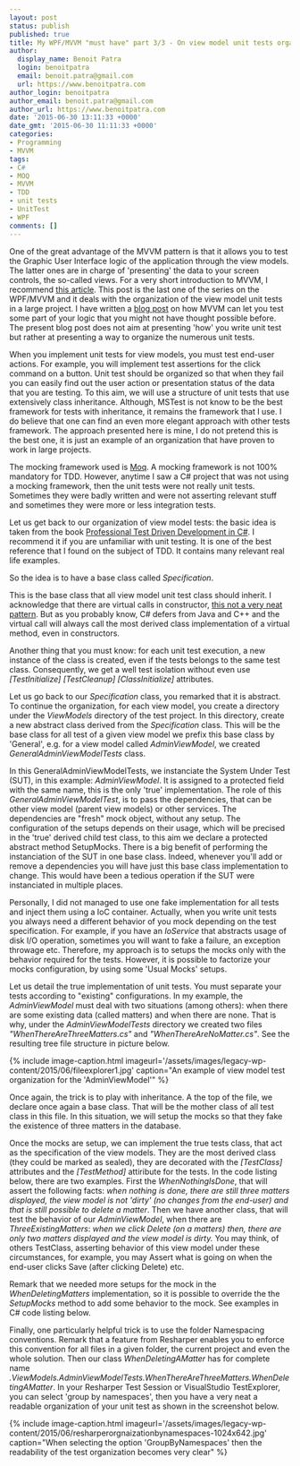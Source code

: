 ```yaml
---
layout: post
status: publish
published: true
title: My WPF/MVVM "must have" part 3/3 - On view model unit tests organization
author:
  display_name: Benoit Patra
  login: benoitpatra
  email: benoit.patra@gmail.com
  url: https://www.benoitpatra.com
author_login: benoitpatra
author_email: benoit.patra@gmail.com
author_url: https://www.benoitpatra.com
date: '2015-06-30 13:11:33 +0000'
date_gmt: '2015-06-30 11:11:33 +0000'
categories:
- Programming
- MVVM
tags:
- C#
- MOQ
- MVVM
- TDD
- unit tests
- UnitTest
- WPF
comments: []
---
```

One of the great advantage of the MVVM pattern is that it allows you to test the Graphic User Interface logic of the application through the view models. The latter ones are in charge of 'presenting' the data to your screen controls, the so-called views. For a very short introduction to MVVM, I recommend <a href="http://blog.hitechmagic.com/?page_id=513">this article</a>. This post is the last one of the series on the WPF/MVVM and it deals with the organization of the view model unit tests in a large project. I have written a <a href="/2014/03/15/unit-testing-drag-and-drop-logic-with-mvvm-pattern-in-wpf/">blog post</a> on how MVVM can let you test some part of your logic that you might not have thought possible before. The present blog post does not aim at presenting 'how' you write unit test but rather at presenting a way to organize the numerous unit tests.

When you implement unit tests for view models, you must test end-user actions. For example, you will implement test assertions for the click command on a button. Unit test should be organized so that when they fail you can easily find out the user action or presentation status of the data that you are testing. To this aim, we will use a structure of unit tests that use extensively class inheritance. Although, MSTest is not know to be the best framework for tests with inheritance, it remains the framework that I use. I do believe that one can find an even more elegant approach with other tests framework. The approach presented here is mine, I do not pretend this is the best one, it is just an example of an organization that have proven to work in large projects.

The mocking framework used is <a href="https://github.com/Moq/moq4">Moq</a>. A mocking framework is not 100% mandatory for TDD. However, anytime I saw a C# project that was not using a mocking framework, then the unit tests were not really unit tests. Sometimes they were badly written and were not asserting relevant stuff and sometimes they were more or less integration tests.

Let us get back to our organization of view model tests: the basic idea is taken from the book <a href="http://amzn.com/047064320X">Professional Test Driven Development in C#</a>. I recommend it if you are unfamiliar with unit testing. It is one of the best reference that I found on the subject of TDD. It contains many relevant real life examples.

So the idea is to have a base class called <em>Specification</em>.

<script src="https://gist.github.com/bpatra/2d081e304c04132b0f653906e9eacdb6.js"></script>

This is the base class that all view model unit test class should inherit. I acknowledge that there are virtual calls in constructor, <a href="http://stackoverflow.com/questions/119506/virtual-member-call-in-a-constructor">this not a very neat pattern</a>. But as you probably know, C# defers from Java and C++ and the virtual call will always call the most derived class implementation of a virtual method, even in constructors.

Another thing that you must know: for each unit test execution, a new instance of the class is created, even if the tests belongs to the same test class. Consequently, we get a well test isolation without even use <em>[TestInitialize] [TestCleanup] [ClassInitialize]</em> attributes.

Let us go back to our <em>Specification</em> class, you remarked that it is abstract. To continue the organization, for each view model, you create a directory under the <em>ViewModels</em> directory of the test project. In this directory, create a new abstract class derived from the <em>Specification</em> class. This will be the base class for all test of a given view model we prefix this base class by 'General', e.g. for a view model called <em>AdminViewModel</em>, we created <em>GeneralAdminViewModelTests</em> class.

<script src="https://gist.github.com/bpatra/371b883455a68a0e220f5ced6755feb2.js"></script>

In this GeneralAdminViewModelTests, we instanciate the System Under Test (SUT), in this example: <em>AdminViewModel</em>. It is assigned to a protected field with the same name, this is the only 'true' implementation. The role of this <em>GeneralAdminViewModelTest</em>, is to pass the dependencies, that can be other view model (parent view models) or other services. The dependencies are "fresh" mock object, without any setup. The configuration of the setups depends on their usage, which will be precised in the 'true' derived child test class, to this aim we declare a protected abstract method SetupMocks. There is a big benefit of performing the instanciation of the SUT in one base class. Indeed, whenever you'll add or remove a dependencies you will have just this base class implementation to change. This would have been a tedious operation if the SUT were instanciated in multiple places.

Personally, I did not managed to use one fake implementation for all tests and inject them using a IoC container. Actually, when you write unit tests you always need a different behavior of you mock depending on the test specification. For example, if you have an <em>IoService</em> that abstracts usage of disk I/O operation, sometimes you will want to fake a failure, an exception throwage etc. Therefore, my approach is to setups the mocks only with the behavior required for the tests. However, it is possible to factorize your mocks configuration, by using some 'Usual Mocks' setups.

Let us detail the true implementation of unit tests. You must separate your tests according to "existing" configurations. In my example, the <em>AdminViewModel</em> must deal with two situations (among others): when there are some existing data (called matters) and when there are none. That is why, under the <em>AdminViewModelTests</em> directory we created two files <em>"WhenThereAreThreeMatters.cs"</em> and <em>"WhenThereAreNoMatter.cs"</em>. See the resulting tree file structure in picture below.

{% include image-caption.html imageurl='/assets/images/legacy-wp-content/2015/06/fileexplorer1.jpg'  caption="An example of view model test organization for the 'AdminViewModel'" %}

Once again, the trick is to play with inheritance. A the top of the file, we declare once again a base class. That will be the mother class of all test class in this file. In this situation, we will setup the mocks so that they fake the existence of three matters in the database.

Once the mocks are setup, we can implement the true tests class, that act as the specification of the view models. They are the most derived class (they could be marked as sealed), they are decorated with the <em>[TestClass]</em> attributes and the <em>[TestMethod]</em> attiribute for the tests. In the code listing below, there are two examples. First the <em>WhenNothingIsDone</em>, that will assert the following facts: <em>when nothing is done, there are still three matters displayed, the view model is not 'dirty' (no changes from the end-user) and that is still possible to delete a matter</em>. Then we have another class, that will test the behavior of our <em>AdminViewModel</em>, when there are <em>ThreeExistingMatters</em>: <em>when we click Delete (on a matters) then, there are only two matters displayed and the view model is dirty.</em> You may think, of others TestClass, asserting behavior of this view model under these circumstances, for example, you may Assert what is going on when the end-user clicks Save (after clicking Delete) etc.

Remark that we needed more setups for the mock in the <em>WhenDeletingMatters</em> implementation, so it is possible to override the the <em>SetupMocks</em> method to add some behavior to the mock. See examples in C# code listing below.

<script src="https://gist.github.com/bpatra/f0da8237a1a60086e6bd3fa1cb295167.js"></script>

Finally, one particularly helpful trick is to use the folder Namespacing conventions. Remark that a feature from Resharper enables you to enforce this convention for all files in a given folder, the current project and even the whole solution. Then our class <em>WhenDeletingAMatter</em> has for complete name <em>.ViewModels.AdminViewModelTests.WhenThereAreThreeMatters.WhenDeletingAMatter</em>. In your Resharper Test Session or VisualStudio TestExplorer, you can select 'group by namespaces', then you have a very neat a readable organization of your unit test as shown in the screenshot below.

{% include image-caption.html imageurl='/assets/images/legacy-wp-content/2015/06/resharperorgnaizationbynamespaces-1024x642.jpg' caption="When selecting the option 'GroupByNamespaces' then the readability of the test organization becomes very clear" %}

